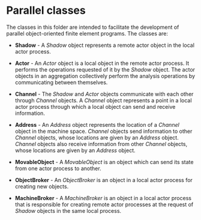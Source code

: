 # Parallel classes

The classes in this folder are intended to facilitate the development of parallel object-oriented finite element programs. The classes are:

- **Shadow** - A _Shadow_ object represents a remote actor object
in the local actor process.

- **Actor** - An _Actor_ object is a local object in the remote
actor process. It performs the operations requested of it by the
_Shadow_ object. The actor objects in an aggregation collectively
perform the analysis operations by communicating between themselves.

- **Channel** - The _Shadow_ and _Actor_ objects communicate with 
each other through _Channel_ objects. A _Channel_ object represents a
point in a local actor process through which a local object can send
and receive information.

- **Address** - An _Address_ object represents the location of a
_Channel_ object in the machine space. _Channel_ objects send
information to other _Channel_ objects, whose locations are given by
an _Address_ object. _Channel_ objects also receive
information from other _Channel_ objects, whose locations are
given by an _Address_ object.  

- **MovableObject** - A _MovableObject_ is an object which can
send its state from one actor process to another.

- **ObjectBroker** - An _ObjectBroker_ is an object in a local
actor process for creating new objects.

- **MachineBroker** - A _MachineBroker_ is an object in a local
actor process that is responsible for creating remote actor processes
at the request of _Shadow_ objects in the same local process.

